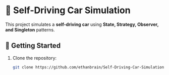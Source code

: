 # 🚗 Self-Driving Car Simulation

This project simulates a **self-driving car** using **State, Strategy, Observer, and Singleton** patterns.

## 🚀 Getting Started
1. Clone the repository:
   ```bash
   git clone https://github.com/ethanbrain/Self-Driving-Car-Simulation.git
